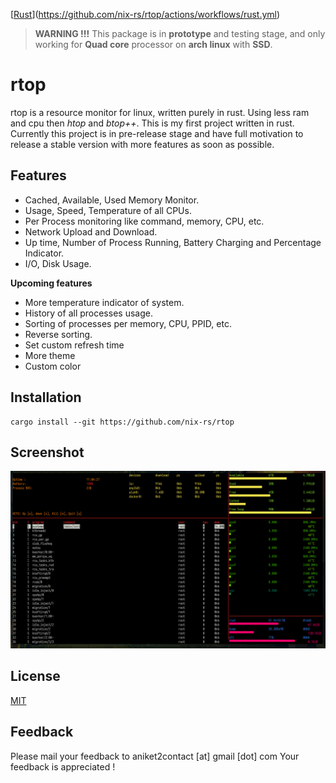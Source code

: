 ﻿[[Rust](https://github.com/nix-rs/rtop/workflows/Rust/badge.svg?event=check_run)](https://github.com/nix-rs/rtop/actions/workflows/rust.yml)


> **WARNING !!!** This package is in **prototype** and testing stage, and only working for
> **Quad core** processor on **arch linux** with **SSD**.

# rtop
rtop is a resource monitor for linux, written purely in rust. Using less ram and cpu then *htop* and *btop++*.  This is my first project written in rust. Currently this project is in pre-release stage and have full motivation to release a stable version with more features as soon as possible.

## Features

 - Cached, Available, Used Memory Monitor.
 - Usage, Speed, Temperature of all CPUs.
 - Per Process monitoring like command, memory, CPU, etc.
 - Network Upload and Download.
 - Up time, Number of Process Running, Battery Charging and Percentage Indicator.
 - I/O, Disk Usage.

**Upcoming features**
 - More temperature indicator of system.
 -  History of all processes usage.
 - Sorting of processes per memory, CPU, PPID, etc.
 - Reverse sorting.
 - Set custom refresh time
 - More theme
 - Custom color

## Installation

    cargo install --git https://github.com/nix-rs/rtop

## Screenshot
![Screenshots](/assets/ss.png)

## License
 [MIT](https://github.com/nix-rs/rtop/blob/main/LICENSE)
 
## Feedback
Please mail your feedback to aniket2contact [at] gmail [dot] com
Your feedback is appreciated !
